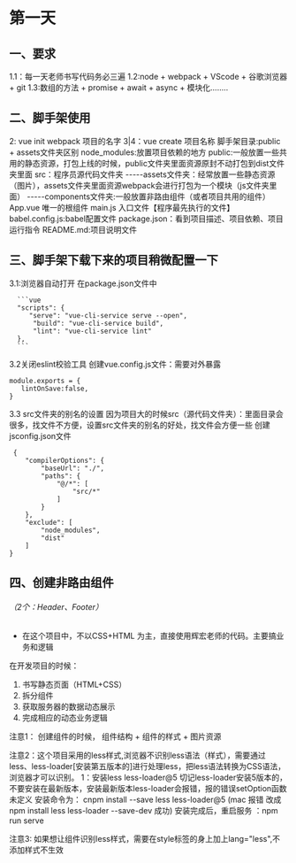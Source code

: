 #  第一天

## 一、要求

1.1：每一天老师书写代码务必三遍
1.2:node + webpack + VScode + 谷歌浏览器 + git
1.3:数组的方法 + promise + await + async + 模块化........



## 二、脚手架使用

2: vue init webpack 项目的名字
3|4：vue create 项目名称
脚手架目录:public + assets文件夹区别
node_modules:放置项目依赖的地方
public:一般放置一些共用的静态资源，打包上线的时候，public文件夹里面资源原封不动打包到dist文件夹里面
src：程序员源代码文件夹
  -----assets文件夹：经常放置一些静态资源（图片），assets文件夹里面资源webpack会进行打包为一个模块（js文件夹里面）
  -----components文件夹:一般放置非路由组件（或者项目共用的组件）
        App.vue 唯一的根组件
        main.js 入口文件【程序最先执行的文件】
        babel.config.js:babel配置文件
        package.json：看到项目描述、项目依赖、项目运行指令
        README.md:项目说明文件



## 三、脚手架下载下来的项目稍微配置一下

3.1:浏览器自动打开
        在package.json文件中

      ```vue
      "scripts": {
         "serve": "vue-cli-service serve --open",
          "build": "vue-cli-service build",
          "lint": "vue-cli-service lint"
      },
      ```

3.2关闭eslint校验工具
创建vue.config.js文件：需要对外暴露

```vue
module.exports = {
   lintOnSave:false,
}
```



3.3 src文件夹的别名的设置
因为项目大的时候src（源代码文件夹）：里面目录会很多，找文件不方便，设置src文件夹的别名的好处，找文件会方便一些
创建jsconfig.json文件

```vue
 {
    "compilerOptions": {
        "baseUrl": "./",
        "paths": {
            "@/*": [
                "src/*"
            ]
        }
    },
    "exclude": [
        "node_modules",
        "dist"
    ]
}
```







##  四、创建非路由组件

######  （2个：Header、Footer）

* 在这个项目中，不以CSS+HTML 为主，直接使用辉宏老师的代码。主要搞业务和逻辑

在开发项目的时候：
1. 书写静态页面（HTML+CSS）
2. 拆分组件
3. 获取服务器的数据动态展示
4. 完成相应的动态业务逻辑

注意1： 创建组件的时候， 组件结构 + 组件的样式 + 图片资源

注意2：这个项目采用的less样式,浏览器不识别less语法（样式），需要通过less、less-loader[安装第五版本的]进行处理less，把less语法转换为CSS语法，浏览器才可以识别。
1：安装less less-loader@5
切记less-loader安装5版本的，不要安装在最新版本，安装最新版本less-loader会报错，报的错误setOption函数未定义
安装命令为： cnpm install --save less less-loader@5  (mac 报错 改成 npm install less less-loader --save-dev 成功)
安装完成后，重启服务 ：npm run serve

注意3: 如果想让组件识别less样式，需要在style标签的身上加上lang="less",不添加样式不生效
<style scoped lang="less">
4.1 使用组件的步骤（非路由组件）:
第一步：创建或者定义
第二步：引入
第三步：注册
第四步:使用

4.2 代码放在了 src - components - footer\header 文件中
4.3 引入的代码、注册的代码
src - components - app.vue 文件中的 <script> 中写 

```vue
// 引入的代码
import Header from './components/Header'
export default {
    name:'',
    components:{ // 注册的代码
        Header
    }
}
```

4.4 使用的代码
src - components - app.vue 文件中的 <template> 中写

```vue
<div>
    <Header/>
</div>
```



## 五、去掉 Header 中的默认样式

复制 静态页面 - 辉洪 - css - reset.css
放到自己项目中 public 文件夹中
在 public - index.html 中写上 

```vue
 <!-- 引入清除默认的样式 -->
<link rel="stylesheet" href="./reset.css">
```



5. Footer 同 header 一样

注意1：在终端暂停 vue的服务，可以使用 ctrl+c 





## 六、路由的配置

vue-router

本项目的路由组件应该有四个：Home、Search、Login、Register

使用以下命令安装路由

```vue
// MAC 不可用
cnpm install --save vue-router 
// MAC  可用
npm install vue-router@3.5.2 --save
 
--save:可以让你安装的依赖，在package.json文件当中进行记录

```

-components 文件夹：经常放置的是非路由组件（共用的全局组件）

-pages|views 文件夹：经常放置路由组件

* 在src 文件夹中创建 pages文件夹，在这个文件夹中创建4个文件夹（Home、Search、Login、Register），每个文件夹有一个index.vue



### 6 .1 配置路由，配置完四个路由组件

* 在 src 文件夹中创建 router文件夹，在router文件夹中创建一个 index.js文件

* 在index.js 文件中写上

* ```vue
  // 配置路由的地方
  import Vue from 'vue';
  import VueRouter from 'vue-router';
  // 使用插件
  Vue.use(VueRouter);
  // 引入路由组件(只举例1个，剩下3个也需要写上)
  import Home from '@/pages/Home'
  // 配置路由
  export default new VueRouter({
  	 // 配置路由 
    routes:[
  		{
  			path::"/home",
  			component:Home
      }
    ]
  })
  ```



### 6.2 引入路由

* main.js 文件中写

```vue
// 引入路由
import router from '@/router';

new Vue({
  render:h=> h(App),
  // 注册路由,这个是key,value 一致，所以可以省略 value。
	// router 的 首字母一定要小写，不要大写
	// 注册路由信息：当这里书写 router的时候，组件身上都拥有$route，$router属性
  router
})
```



### 6.3 路由组件出口的地方

在App.vue 中的`<template>`中写上`<router-view>`



### 6.4 总结

#### 6.4.1 路由组件与非路由组件的区别？

1. 路由组件一般放置在 pages|views文件夹，非路由组件一般放置在 components 文件夹中。
2. 路由组件一般需要在router文件夹中进行注册（使用的即为组件的名字），非路由组件在使用的时候，一般都是以标签的形式使用。
3. 注册完路由，不管是路由组件、还是非路由组件身上都有$route\$router属性



#### 6.4.2  $route 和 ￥router的含义

* $route: 一般获取路由信息【比如：路径、query、params等等】
* $router: 一般进行编程式导航进行路由跳转的【如：push 和 replace】



#### 6.4.3 $router中的 push 和 replace 的区别是什么？

?????



### 6.5 重定向

当你访问一个项目地址，点击了这个项目中的很多页面后，在地址栏中修改这个地址时，让他默认跳转到一个页面。

在scr - router - index.js 中写上 

```vue
export default new VueRouter ({
	routes:[
    ...
    // 重定向，在项目跑起来的时候，访问/时，立马让他定向到首页
    {
      path:'*',
      redirect: “/home”
    }
	],
})
```

 

### 6.6 路由的跳转

路由的跳转有两种形式：

* 声明式导航router-link, 可以进行路由的跳转
* 编程式导航 push|replace, 可以进行路由跳转

这两个的区别：

* 编程式导航:声明式导航能做的，编程式导航都能干，但编程式导航除了可以进行路由跳转外，还可以做一些其他的业务逻辑。

* 声明式导航：务必要有to属性



### 6.7 修改登录、注册、首页的logo图标的跳转

在src - components - Header - index.vue 中

```vue
<template>
	<header class="header">
		<router-link to="/login"> 登录 </router-link>
    <router-link class="register" to="/register">免费注册</router-link>
    <router-linke class="logo" to="/home"> logo </router-linke>
    <button class="sui-btn btn-xlarge btn-danger" type="button" @class="goSearch">
      搜索
  </button>
	</header>
</template>


<script>
  export default {
    name:"",
    methods:{
      // 搜索按钮的回调函数，需要向search路由进行跳转
      goSearch(){
        this.$router.push('/search')
      }
    }
  }
</script>
```



## 七、Footer 组件显示与隐藏

### 7.1 前言

Footer 组件：在Home、Search 中显示Footer 组件

Footer 组件：在登录、注册的时候隐藏

#### 7.1.1 显示或者隐藏组件

可以使用 `v-if` 或者是 `v-show`

`v-if` 是操作DOM在节点是真有，还是真没有。它会频繁的操作DOM,损耗性能

`v-show` 通过样式让元素进行显示或者隐藏。

从性能出发，`v-show` 更好一些



####7.1.2 使用`v-show`显示隐藏Footer

##### 第一种方法：

在 src -> App.vue -> <template> 中写:

```vue
<Footer v-show="$route.path='/home' || $route.path=='/search'">
</Footer>
```

注意1：我们可以根据组件身上的$route获取当前路由的信息，通过路由路径判断Footer显示与隐藏

##### 第二种写法：

利用路由元信息 meta

在vue官网 -> Vue Router -> 进阶 -> 路由元信息

src -> router -> index.js  中写

```vue
export default new VueRouter({
	routes:[
		{
      path:"/home",
      component:Home,
      meta:{
        show:true
      },

			...
			...
    }
  ]
})
```

src -> App.vue -> template 中改成 

```vue
<template>
	<Footer v-show="$route.meta.show">
</template>
```

配置路由的时候，可以给路由添加路由元信息【meta】，路由需要配置对象，它的key不能瞎写、胡写、乱写



## 八、路由传参

### 8.1 路由的跳转有几种方式？

比如：A -> B 

* 声明式导航：router-link （务必要有to属性），可以实现路由的跳转
* 编程式导航：利用的是组件实例的$router.push|replace方法，可以实现路由的跳转。（编程式导航比声明式导航好一些，因为在路由跳转之前，可以写一些自己的业务，然后在进行跳转）

### 8.2 路由传参，参数有几种写法？

* params参数：属于路径当中的一部分，需要注意，在配置路由的时候，需要占位。
* query参数：不属于路径当中的一部分，类似于ajax中的queryString。
  * 例如：/home?k=v&kv=, 它不需要占位



8.3 代码

src -> components -> Header -> index.vue 

```vue
<template>
	// 搜索框中写一个
	<input type="text" ... v-model="keyword">
</template>

<script>
	export default {
    name:"",
    data(){
      return {
        keyword:''
      }
    },
    methods:{
      goSearch(){
        // 路由传递参数：
        // 第一种写法：字符串形式
        this.$router.push("/search/"+this.keyword+"?k="+this.keyword.toUpperCase());
        // 第二种写法：模板字符串
      this.$router.push('/search/${this.keyword}?k=${this.keyword.toUpperCase()}');
        // 第三种写法：对象写法
        this.$router.push({
          name:"search",
          params:{
            keyword:this.keyword
          },
          query:{
            k:this.keyword.toUpperCase()
          }
        })
      }
    }
  }
</script>

10010079s
```



第一种路由参数，接收参数的写法：

src -> pages -> Search -> index.vue

```vue
<template>
	<div>
    <h1>
      params参数{{$route.params.keyword}}</h1>
    <h1>
      query 参数 {{$route.query.k }}
  </h1>
  </div>
</template>
```



第一种写法：字符串形式传参数

* 我们需要2中参数都传递数据

1. params 参数传递数据
   * src -> router -> index.js 

需要在 path：中写入内容，因为params参数需要占位，所以写成

```vue
{
    path:"/search/:keyword",
    component:Search,
    meta:{
        showFooter:true
    },
		// 如果不写 name，params找不到地址，当前页面什么都不显示
		// 给路由起一个名称
		name: "search"
},
```

2. query传递数据
   * 需要在字符串的后面写上` + "?k="+this.keyword.toUpperCase()`

完整写法如下：

```vue
      this.$router.push("/search/"+this.keyword+"?k="+this.keyword.toUpperCase());
```





## 九、路由传递参数先关面试题

​    

 #### 1:路由传递参数（对象写法）path是否可以结合params参数一起使用?

* 不可以：不能这样书写，程序会崩掉
* 路由跳转传参的时候，对象的写法可以是name、path形式，但需要注意的是，path这种写法不能与params参数一起使用     

#### 2:如何指定params参数可传可不传? 

比如：配置路由的时候，占位了（params参数），但是路由跳转的时候就不传递。    

路径会出现问题

* 正常的路径为 http://localhost:8080/#/search
* 当不传递params的时候，变成了 http://localhost:8080/#?k=111 缺少了 search

答案：如果路由要求传递params参数，但是你就不传递params参数，会发现一件事情，URL会有问题。



在配置路由的时候，在扎内后面加上一个问号？。即在 path 的后面添加一个问好，代表这个参数可传可不传

```vue
{
// keyword 后面添加了一个?号，代表这个参数可以传递也可以不传递，并且URL地址不会出现错误
    path:"/search/:keyword?",
    component:Search,
    meta:{
        showFooter:true
    },
		name: "search"
},
```



 #### 3:params参数可以传递也可以不传递，但是如果传递是空串，如何解决？

```vue
goSearch(){
	this.$router.push({
		name:'search',
		params:{keyword:''},
		query:{k:this.keyword.toUpperCase()}
	});
}
```

传空串，路径有问题，跟上一道题一样的问题。

可以使用 undefined 解决：params 参数可以传递、可以不传递。也可以传递空的字符串。

改成：

```
goSearch(){
	this.$router.push({
		name:'search',
		params:{keyword:''||undefined},
		query:{k:this.keyword.toUpperCase()}
	});
}
```



#### 4:如果指定name与params配置, 但params中数据是一个"", 无法跳转，路径会出问题

​     







#### 5: 路由组件能不能传递props数据?

可以的。有三种写法

第一种：布尔值的写法，只能传递 params

src -> router -> index.js 

```vue
{
    path:"/search/:keyword?",
    component:Search,
    meta:{
        showFooter:true
    },
		name: "search",
		// 布尔值写法：可以把 params传递给路由参数
		props:true,
},
```

src -> pages -> search -> index.vue

```vue
<template>
	<div>
    // 直接写 props 里面的参数名称即可
    <h1>{{keyword}}</h1>
  </div>
</template>

<script>
	export default {
    name:'',
    // 路由组件可以传递 props
    props:['keyword']
  }
</script>
```



第二种写法：对象写法

```vue
{
    path:"/search/:keyword?",
    component:Search,
    meta:{
        showFooter:true
    },
		name: "search",
		// 对象写法:额外给路由组件传递一些 props
		props:{a:1,b:2},
},
```

src -> pages -> search -> index.vue

```vue
<template>
	<div>
    // 直接写 props 里面的参数名称即可
    <h1>{{a}}</h1>
    <h1>{{b}}</h1>
  </div>
</template>

<script>
	export default {
    name:'',
    // 路由组件可以传递 props
    props:['a','b']
  }
</script>
```



第三种写法：函数写法：

* 可以把params参数、query参数，通过props传递给路由组件

```vue
{
    path:"/search/:keyword?",
    component:Search,
    meta:{
        showFooter:true
    },
		name: "search",
		// 对象写法:额外给路由组件传递一些 props
		props:(route)=>{
				return {
					keyword:route.params.keyword,
					k:route.query.k
				};
		}
},
```

src -> pages -> search -> index.vue

```vue
<template>
	<div>
    // 直接写 props 里面的参数名称即可
    <h1>{{keyword}}</h1>
    <h1>{{k}}</h1>
  </div>
</template>

<script>
	export default {
    name:'',
    // 路由组件可以传递 props
    props:['keyword','k']
  }
</script>
```

简化写法：

```vue
// 对象写法:额外给路由组件传递一些 props
props:(route)=>{
    return {
      keyword:route.params.keyword,
      k:route.query.k
    };
}
改成
props:(route)=>({
      keyword:route.params.keyword,
      k:route.query.k
    });
```





​     



路由分为KV

node平台（并非语言）
对于后台而言:K即为URL地址   V即为相应的中间件
http://localhost:8080/0607
app.get("/0607",(res,req)=>{
   res.send('我是祖国的老花骨朵');
});

前端路由:
K即为URL（网络资源定位符）
V即为相应的路由组件







面试题：v-show与v-if区别?
v-show:通过样式display控制
v-if：通过元素上树与下树进行操作
面试题:开发项目的时候，优化手段有哪些?
1:v-show|v-if
2:按需加载
8)首页|搜索底部是有Footer组件，而登录注册是没有Footer组件
Footer组件显示|隐藏，选择v-show|v-if
路由元信息























4:项目上传GIT
微信小程序实战课的时候，会带着大家玩耍的
注意:前面基础课程当中，创建分支、处理冲突等等
https://gitee.com/jch1011/shangpinhui_0607.git




​     
​    

